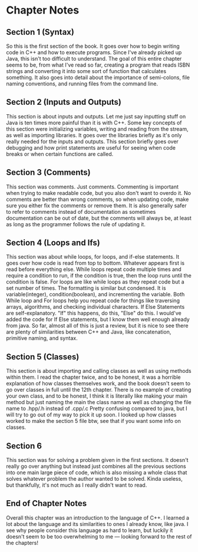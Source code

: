 # Chapter Notes

## Section 1 (Syntax)

So this is the first section of the book. It goes over how to begin writing code in C++ and how to execute programs. Since I've already picked up Java, this isn't too difficult to understand. The goal of this entire chapter seems to be, from what I've read so far, creating a program that reads ISBN strings and converting it into some sort of function that calculates something. It also goes into detail about the importance of semi-colons, file naming conventions, and running files from the command line.

## Section 2 (Inputs and Outputs)

This section is about inputs and outputs. Let me just say inputting stuff on Java is ten times more painful than it is with C++. Some key concepts of this section were initializing variables, writing and reading from the stream, as well as importing libraries. It goes over the libraries briefly as it's only really needed for the inputs and outputs. This section briefly goes over debugging and how print statements are useful for seeing when code breaks or when certain functions are called.

## Section 3 (Comments)

This section was comments. Just comments. Commenting is important when trying to make readable code, but you also don't want to overdo it. No comments are better than wrong comments, so when updating code, make sure you either fix the comments or remove them. It is also generally safer to refer to comments instead of documentation as sometimes documentation can be out of date, but the comments will always be, at least as long as the programmer follows the rule of updating it.

## Section 4 (Loops and Ifs)

This section was about while loops, for loops, and if-else statements. It goes over how code is read from top to bottom. Whatever appears first is read before everything else. While loops repeat code multiple times and require a condition to run, if the condition is true, then the loop runs until the condition is false. For loops are like while loops as they repeat code but a set number of times. The formatting is similar but condensed. It is variable(integer), condition(boolean), and incrementing the variable. Both While loop and For loops help you repeat code for things like traversing arrays, algorithms, and checking individual characters. If Else Statements are self-explanatory. "If" this happens, do this, "Else" do this. I would've added the code for If Else statements, but I know them well enough already from java. So far, almost all of this is just a review, but it is nice to see there are plenty of similarities between C++ and Java, like concatenation, primitive naming, and syntax.

## Section 5 (Classes)

This section is about importing and calling classes as well as using methods within them. I read the chapter twice, and to be honest, it was a horrible explanation of how classes themselves work, and the book doesn't seem to go over classes in full until the 12th chapter. There is no example of creating your own class, and to be honest, I think it is literally like making your main method but just naming the main the class name as well as changing the file name to .hpp/.h instead of .cpp/.c Pretty confusing compared to java, but I will try to go out of my way to pick it up soon. I looked up how classes worked to make the section 5 file btw, see that if you want some info on classes.

## Section 6

This section was for solving a problem given in the first sections. It doesn't really go over anything but instead just combines all the previous sections into one main large piece of code, which is also missing a whole class that solves whatever problem the author wanted to be solved. Kinda useless, but thankfully, it's not much as I really didn't want to read.

## End of Chapter Notes

Overall this chapter was an introduction to the language of C++. I learned a lot about the language and its similarities to ones I already know, like java. I see why people consider this language as hard to learn, but luckily it doesn't seem to be too overwhelming to me — looking forward to the rest of the chapters!
